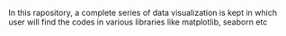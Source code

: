 In this rapository, a complete series of data visualization is kept in which user will find the codes in various libraries like matplotlib, seaborn etc
